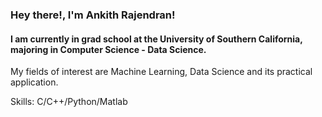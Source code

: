 ### Hey there!, I'm Ankith Rajendran!
#### I am currently in grad school at the University of Southern California, majoring in Computer Science - Data Science.
My fields of interest are Machine Learning, Data Science and its practical application.

Skills: C/C++/Python/Matlab







